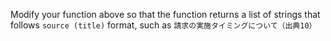 Modify your function above so that the function returns a list of strings that follows `source (title)` format, such as `請求の実施タイミングについて（出典10）`